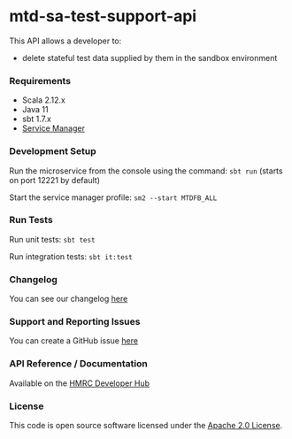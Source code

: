 
# mtd-sa-test-support-api

This API allows a developer to:
- delete stateful test data supplied by them in the sandbox environment

### Requirements 

- Scala 2.12.x
- Java 11
- sbt 1.7.x
- [Service Manager](https://github.com/hmrc/service-manager)

### Development Setup

Run the microservice from the console using the command: `sbt run` (starts on port 12221 by default)

Start the service manager profile: `sm2 --start MTDFB_ALL`

### Run Tests

Run unit tests: `sbt test`

Run integration tests: `sbt it:test`

### Changelog

You can see our changelog [here](https://github.com/hmrc/income-tax-mtd-changelog)

### Support and Reporting Issues

You can create a GitHub issue [here](https://github.com/hmrc/income-tax-mtd-changelog/issues)

### API Reference / Documentation
Available on the [HMRC Developer Hub](https://developer.staging.tax.service.gov.uk/api-documentation/docs/api/service/mtd-sa-test-support-api/1.0)

### License

This code is open source software licensed under the [Apache 2.0 License]("http://www.apache.org/licenses/LICENSE-2.0.html").
